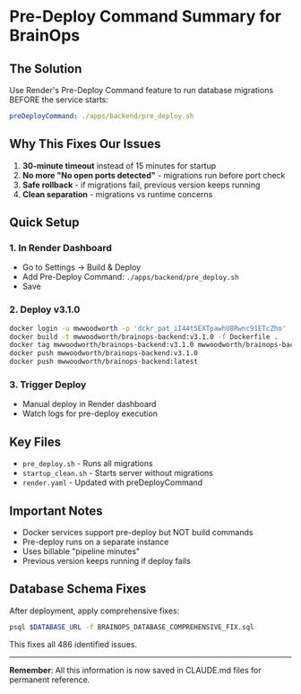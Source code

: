 # Pre-Deploy Command Summary for BrainOps

## The Solution

Use Render's Pre-Deploy Command feature to run database migrations BEFORE the service starts:

```yaml
preDeployCommand: ./apps/backend/pre_deploy.sh
```

## Why This Fixes Our Issues

1. **30-minute timeout** instead of 15 minutes for startup
2. **No more "No open ports detected"** - migrations run before port check
3. **Safe rollback** - if migrations fail, previous version keeps running
4. **Clean separation** - migrations vs runtime concerns

## Quick Setup

### 1. In Render Dashboard
- Go to Settings → Build & Deploy
- Add Pre-Deploy Command: `./apps/backend/pre_deploy.sh`
- Save

### 2. Deploy v3.1.0
```bash
docker login -u mwwoodworth -p 'dckr_pat_iI44t5EXTpawhU8Rwnc91ETcZho'
docker build -t mwwoodworth/brainops-backend:v3.1.0 -f Dockerfile .
docker tag mwwoodworth/brainops-backend:v3.1.0 mwwoodworth/brainops-backend:latest
docker push mwwoodworth/brainops-backend:v3.1.0
docker push mwwoodworth/brainops-backend:latest
```

### 3. Trigger Deploy
- Manual deploy in Render dashboard
- Watch logs for pre-deploy execution

## Key Files

- `pre_deploy.sh` - Runs all migrations
- `startup_clean.sh` - Starts server without migrations
- `render.yaml` - Updated with preDeployCommand

## Important Notes

- Docker services support pre-deploy but NOT build commands
- Pre-deploy runs on a separate instance
- Uses billable "pipeline minutes"
- Previous version keeps running if deploy fails

## Database Schema Fixes

After deployment, apply comprehensive fixes:
```bash
psql $DATABASE_URL -f BRAINOPS_DATABASE_COMPREHENSIVE_FIX.sql
```

This fixes all 486 identified issues.

---

**Remember**: All this information is now saved in CLAUDE.md files for permanent reference.